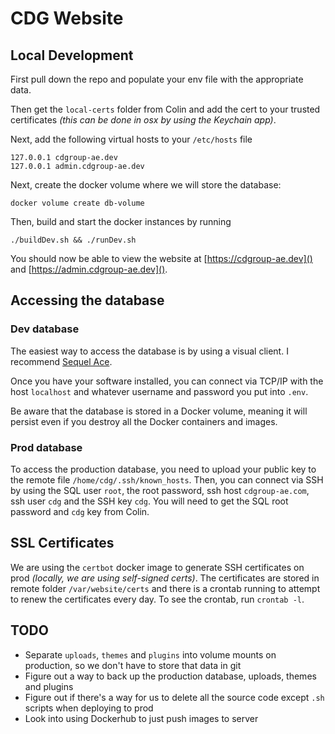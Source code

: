 # CDG Website

## Local Development
First pull down the repo and populate your env file with the appropriate data.  

Then get the `local-certs` folder from Colin and add the cert to your trusted certificates _(this can be done in osx by using the Keychain app)_.

Next, add the following virtual hosts to your `/etc/hosts` file

```
127.0.0.1 cdgroup-ae.dev
127.0.0.1 admin.cdgroup-ae.dev
```

Next, create the docker volume where we will store the database:

```
docker volume create db-volume
```

Then, build and start the docker instances by running
```
./buildDev.sh && ./runDev.sh
```
You should now be able to view the website at [https://cdgroup-ae.dev]() and [https://admin.cdgroup-ae.dev]().

## Accessing the database

### Dev database
The easiest way to access the database is by using a visual client.  I recommend [Sequel Ace](https://sequel-ace.com/).

Once you have your software installed, you can connect via TCP/IP with the host `localhost` and whatever username and password you put into `.env`.

Be aware that the database is stored in a Docker volume, meaning it will persist even if you destroy all the Docker containers and images.

### Prod database
To access the production database, you need to upload your public key to the remote file `/home/cdg/.ssh/known_hosts`.  Then, you can connect via SSH by using the SQL user `root`, the root password, ssh host `cdgroup-ae.com`, ssh user `cdg` and the SSH key `cdg`.  You will need to get the SQL root password and `cdg` key from Colin.

## SSL Certificates
We are using the `certbot` docker image to generate SSH certificates on prod _(locally, we are using self-signed certs)_.  The certificates are stored in remote folder `/var/website/certs` and there is a crontab running to attempt to renew the certificates every day.  To see the crontab, run `crontab -l`.

## TODO
- Separate `uploads`, `themes` and `plugins` into volume mounts on production, so we don't have to store that data in git
- Figure out a way to back up the production database, uploads, themes and plugins
- Figure out if there's a way for us to delete all the source code except `.sh` scripts when deploying to prod
- Look into using Dockerhub to just push images to server